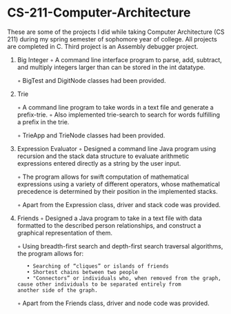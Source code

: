 # CS-211-Computer-Architecture
These are some of the projects I did while taking Computer Architecture (CS 211) during my spring semester of sophomore year of college. All projects are completed in C. Third project is an Assembly debugger project.

  1. Big Integer
      ◦ A command line interface program to parse, add, subtract, and multiply integers larger than can be stored in the int datatype.
      
      ◦ BigTest and DigitNode classes had been provided.
      
  2. Trie
  
      ◦ A command line program to take words in a text file and generate a prefix-trie. 
      ◦ Also implemented trie-search to search for words fulfilling a prefix in the trie. 
      
      ◦ TrieApp and TrieNode classes had been provided.
      
  3. Expression Evaluator
      ◦ Designed a command line Java program using recursion and the stack data structure to evaluate arithmetic expressions entered             directly as a string by the user input. 
      
      ◦ The program allows for swift computation of mathematical expressions using a variety of different operators, whose mathematical         precedence is determined by their position in the implemented stacks.
      
      ◦ Apart from the Expression class, driver and stack code was provided.
      
  4. Friends
      ◦ Designed a Java program to take in a text file with data formatted to the described person relationships, and construct a               graphical representation of them. 
      
      ◦ Using breadth-first search and depth-first search traversal algorithms, the program allows for:
      
            • Searching of “cliques” or islands of friends 
            • Shortest chains between two people
            • "Connectors” or individuals who, when removed from the graph, cause other individuals to be separated entirely from                      another side of the graph. 
      ◦ Apart from the Friends class, driver and node code was provided.
      
